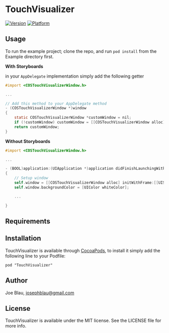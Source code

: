 # TouchVisualizer

[![Version](http://cocoapod-badges.herokuapp.com/v/TouchVisualizer/badge.png)](http://cocoadocs.org/docsets/TouchVisualizer)
[![Platform](http://cocoapod-badges.herokuapp.com/p/TouchVisualizer/badge.png)](http://cocoadocs.org/docsets/TouchVisualizer)

## Usage

To run the example project; clone the repo, and run `pod install` from the Example directory first.

**With Storyboards**

 in your `AppDelegate` implementation simply add the following getter

```objective-c
#import <COSTouchVisualizerWindow.h>

...

// Add this method to your AppDelegate method
- (COSTouchVisualizerWindow *)window
{
    static COSTouchVisualizerWindow *customWindow = nil;
    if (!customWindow) customWindow = [[COSTouchVisualizerWindow alloc] initWithFrame:[[UIScreen mainScreen] bounds]];
    return customWindow;
}
```

**Without Storyboards**
```objective-c
#import <COSTouchVisualizerWindow.h>

...

- (BOOL)application:(UIApplication *)application didFinishLaunchingWithOptions:(NSDictionary *)launchOptions
{
    // Setup window
    self.window = [[COSTouchVisualizerWindow alloc] initWithFrame:[[UIScreen mainScreen] bounds]];
    self.window.backgroundColor = [UIColor whiteColor];

    ...

}
```

## Requirements

## Installation

TouchVisualizer is available through [CocoaPods](http://cocoapods.org), to install
it simply add the following line to your Podfile:

    pod "TouchVisualizer"

## Author

Joe Blau, josephblau@gmail.com

## License

TouchVisualizer is available under the MIT license. See the LICENSE file for more info.
